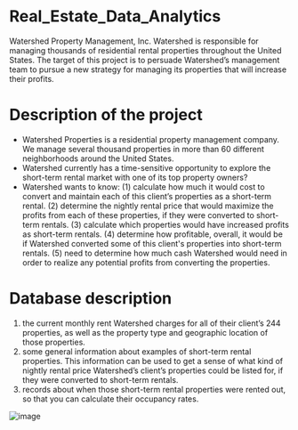 # Real_Estate_Data_Analytics
Watershed Property Management, Inc. Watershed is responsible for managing thousands of residential rental properties throughout the United States. The target of this project is to persuade Watershed’s management team to pursue a new strategy for managing its properties that will increase their profits.

# Description of the project
- Watershed Properties is a residential property management company. We manage several thousand properties in more than 60 different neighborhoods around the United States.
- Watershed currently has a time-sensitive opportunity to explore the short-term rental market with one of its top property owners?
- Watershed wants to know: 
  (1) calculate how much it would cost to convert and maintain each of this client’s properties as a short-term rental.
  (2) determine the nightly rental price that would maximize the profits from each of these properties, if they were converted to short-term rentals.
  (3) calculate which properties would have increased profits as short-term rentals.
  (4) determine how profitable, overall, it would be if Watershed converted some of this client's properties into short-term rentals. 
  (5) need to determine how much cash Watershed would need in order to realize any potential profits from converting the properties.

# Database description
1. the current monthly rent Watershed charges for all of their client’s 244 properties, as well as the property type and geographic location of those properties.
2. some general information about examples of short-term rental properties. This information can be used to get a sense of what kind of nightly rental price Watershed’s client’s properties could be listed for, if they were converted to short-term rentals.
3. records about when those short-term rental properties were rented out, so that you can calculate their occupancy rates.



![image](https://user-images.githubusercontent.com/58776067/168479026-90c195ef-bdda-4c2a-b74a-a9c8cef21de4.png)
